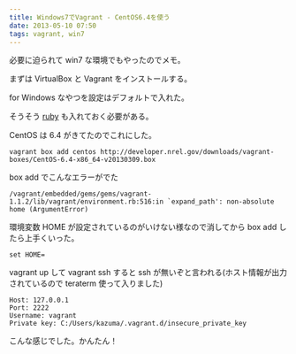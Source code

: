 ```yaml
---
title: Windows7でVagrant - CentOS6.4を使う
date: 2013-05-10 07:50
tags: vagrant, win7
---
```


必要に迫られて win7 な環境でもやったのでメモ。

まずは VirtualBox と Vagrant をインストールする。

for Windows なやつを設定はデフォルトで入れた。

そうそう [ruby](http://rubyinstaller.org/) も入れておく必要がある。


CentOS は 6.4 がきてたのでこれにした。

    vagrant box add centos http://developer.nrel.gov/downloads/vagrant-boxes/CentOS-6.4-x86_64-v20130309.box

box add でこんなエラーがでた

    /vagrant/embedded/gems/gems/vagrant-1.1.2/lib/vagrant/environment.rb:516:in `expand_path': non-absolute home (ArgumentError)

環境変数 HOME が設定されているのがいけない様なので消してから box add したら上手くいった。

    set HOME=

vagrant up して vagrant ssh すると ssh が無いぞと言われる(ホスト情報が出力されているので teraterm 使って入りました)

    Host: 127.0.0.1
    Port: 2222
    Username: vagrant
    Private key: C:/Users/kazuma/.vagrant.d/insecure_private_key

こんな感じでした。かんたん！

